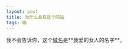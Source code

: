 ```yaml
---
layout: post
title: 为什么会有这个网站
tags: 梅
---
```


我不会告诉你，这个[域名](http://www.yechunmei.com "www.yechunmei.com")是**我爱的女人的名字**。
